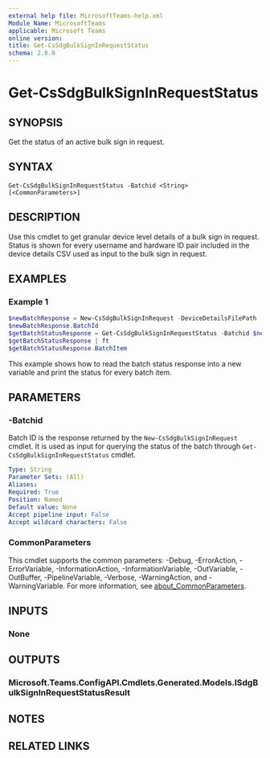 ```yaml
---
external help file: MicrosoftTeams-help.xml
Module Name: MicrosoftTeams
applicable: Microsoft Teams
online version:
title: Get-CsSdgBulkSignInRequestStatus
schema: 2.0.0
---
```


# Get-CsSdgBulkSignInRequestStatus

## SYNOPSIS
Get the status of an active bulk sign in request.

## SYNTAX

```
Get-CsSdgBulkSignInRequestStatus -Batchid <String> [<CommonParameters>]
```

## DESCRIPTION
Use this cmdlet to get granular device level details of a bulk sign in request. Status is shown for every username and hardware ID pair included in the device details CSV used as input to the bulk sign in request.

## EXAMPLES

### Example 1
```powershell
$newBatchResponse = New-CsSdgBulkSignInRequest -DeviceDetailsFilePath .\Example.csv -Region APAC
$newBatchResponse.BatchId
$getBatchStatusResponse = Get-CsSdgBulkSignInRequestStatus -Batchid $newBatchResponse.BatchId
$getBatchStatusResponse | ft
$getBatchStatusResponse.BatchItem
```

This example shows how to read the batch status response into a new variable and print the status for every batch item.

## PARAMETERS

### -Batchid
Batch ID is the response returned by the `New-CsSdgBulkSignInRequest` cmdlet. It is used as input for querying the status of the batch through `Get-CsSdgBulkSignInRequestStatus` cmdlet.

```yaml
Type: String
Parameter Sets: (All)
Aliases:
Required: True
Position: Named
Default value: None
Accept pipeline input: False
Accept wildcard characters: False
```

### CommonParameters
This cmdlet supports the common parameters: -Debug, -ErrorAction, -ErrorVariable, -InformationAction, -InformationVariable, -OutVariable, -OutBuffer, -PipelineVariable, -Verbose, -WarningAction, and -WarningVariable. For more information, see [about_CommonParameters](http://go.microsoft.com/fwlink/?LinkID=113216).

## INPUTS

### None

## OUTPUTS

### Microsoft.Teams.ConfigAPI.Cmdlets.Generated.Models.ISdgBulkSignInRequestStatusResult

## NOTES

## RELATED LINKS
